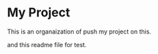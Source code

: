 <h1> My Project </h1>

This is an organaization of push my project on this.

and this readme file for test.
